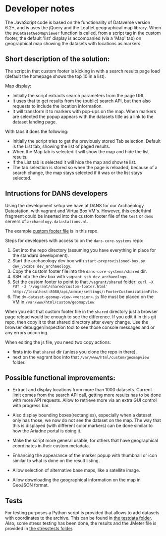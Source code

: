 Developer notes
===============

The JavaScript code is based on the functionality of Dataverse version 6.2+, and is uses the jQuery and the Leaflet geographical map library. 
When the `DvDatasetGeoMapViewer` function is called, from a script tag in the custom footer, the default 'list' display is accompanied (via a 'Map' tab) on geographical map showing the datasets with locations as markers. 

## Short description of the solution: 

The script in that custom footer is kicking in with a search results page load (default the homepage shows the top 10 in a list). 

Map display: 
 - Initially the script extracts search parameters from the page URL. 
 - It uses that to get results from the (public) search API, but then also requests to include the location information. 
 - It will transform it to markers with pop-ups on the map. 
   When markers are selected the popup appears with the datasets title as a link to the dataset landing page. 

With tabs it does the following: 
 - Initially the script tries to get the previously stored Tab selection. 
   Default is the List tab, showing the list of paged results. 
 - When the Map tab is selected it will show the map and hide the list results. 
 - If the List tab is selected it will hide the map and show te list. 
 - The tab selection is stored so when the page is reloaded, because of a search change, the map stays selected if it was or the list stays selected. 


## Intructions for DANS developers

Using the development setup we have at DANS for our Archaeology Datastation, with vagrant and VirtualBox VM's. 
However, this code/html fragment could be inserted into the custom footer file of the `test` or `demo` servers of `archaeology.datastations.nl`. 

The example [custom footer file](../examples/custom-footer.html) is in this repo. 

Steps for developers with access to on the `dans-core-systems` repo:
1. Get into the repo directory (assuming you have everything in place for the standard development). 
2. Start the archaeology dev box with `start-preprovisioned-box.py dev_vocabs dev_archaeology`.
3. Copy the custom footer file into the `dans-core-systems/shared` dir. 
4. SSH into the dev box with `vagrant ssh dev_archaeology`.
5. Set the custom footer to point to that `/vagrant/shared` folder: `curl -X PUT -d '/vagrant/shared/custom-footer.html' http://localhost:8080/api/admin/settings/:FooterCustomizationFile`. 
6. The `dv-dataset-geomap-view-<version>.js` file must be placed on the VM in `/var/www/html/custom/geomapview`. 

When you edit that custom footer file in the `shared` directory just a browser page reload would be enough to see the difference. If you edit it in this git repo, then copy it to that shared directory after every change. Use the browser debugger/inspection tool to see those console messages and or any errors occurring. 

When editing the js file, you need two copy actions:
- firsts into that `shared` dir (unless you clone the repo in there).
- next on the vagrant box into that `/var/www/html/custom/geomapview` folder. 

## Possible functional improvements:

- Extract and display locations from more than 1000 datasets. Current limit comes from the search API call, getting more results has to be done with more API requests.  Allow to retrieve more via an extra GUI control with progress bar. 

- Also display bounding boxes(rectangles), especially when a dateset only has those, we now do not see the dataset on the map. The way that this is displayed (with different color markers) can be done similar to how the Ariadne portal is doing it. 

- Make the script more general usable; for others that have geographical coordinates in their custom metadata. 

- Enhancing the appearance of the marker popup with thumbnail or icon similar to what is done on the result listing. 

- Allow selection of alternative base maps, like a satellite image. 

- Allow downloading the geographical information on the map in GeoJSON format.

## Tests 

For testing purposes a Python script is provided that allows to add datasets with coordinates to the archive. This can be found in [the testdata folder](../examples/testdata). 
Also, some stress testing has been done, the results and the JMeter file is provided in [the stresstests folder](../examples/testdata/stresstests). 
